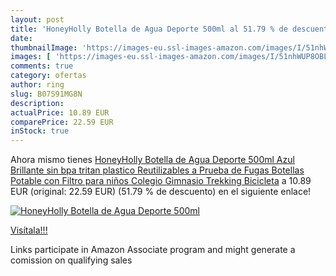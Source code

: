 ```yaml
---
layout: post
title: 'HoneyHolly Botella de Agua Deporte 500ml al 51.79 % de descuento'
date: 
thumbnailImage: 'https://images-eu.ssl-images-amazon.com/images/I/51nhWUP8OBL._SL200_.jpg'
images: [ 'https://images-eu.ssl-images-amazon.com/images/I/51nhWUP8OBL._SL200_.jpg' ]
comments: true
category: ofertas
author: ring
slug: B07S91MG8N
description:
actualPrice: 10.89 EUR
comparePrice: 22.59 EUR
inStock: true
---
```


Ahora mismo tienes [HoneyHolly Botella de Agua Deporte 500ml Azul Brillante  sin bpa tritan plastico  Reutilizables a Prueba de Fugas Botellas Potable con Filtro para niños  Colegio  Gimnasio  Trekking  Bicicleta](https://www.amazon.es/dp/B07S91MG8N/?tag=tolees-21) a 10.89 EUR (original: 22.59 EUR) (51.79 %  de descuento) en el siguiente enlace!

[![HoneyHolly Botella de Agua Deporte 500ml](https://images-eu.ssl-images-amazon.com/images/I/51nhWUP8OBL._SL200_.jpg)](https://www.amazon.es/dp/B07S91MG8N/?tag=tolees-21)

[Visítala!!!](https://www.amazon.es/dp/B07S91MG8N/?tag=tolees-21)

Links participate in Amazon Associate program and might generate a comission on qualifying sales
